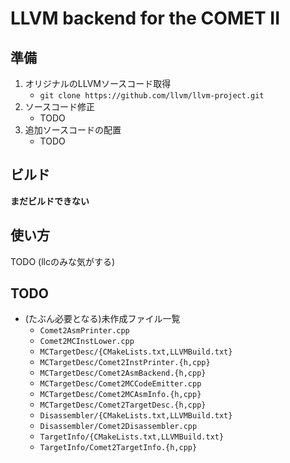 # LLVM backend for the COMET II


## 準備
1. オリジナルのLLVMソースコード取得
    * `git clone https://github.com/llvm/llvm-project.git`
2. ソースコード修正
    * TODO
3. 追加ソースコードの配置
    * TODO


## ビルド
__まだビルドできない__


## 使い方
TODO (llcのみな気がする)


## TODO
* (たぶん必要となる)未作成ファイル一覧
    * `Comet2AsmPrinter.cpp`
    * `Comet2MCInstLower.cpp`
    * `MCTargetDesc/{CMakeLists.txt,LLVMBuild.txt}`
    * `MCTargetDesc/Comet2InstPrinter.{h,cpp}`
    * `MCTargetDesc/Comet2AsmBackend.{h,cpp}`
    * `MCTargetDesc/Comet2MCCodeEmitter.cpp`
    * `MCTargetDesc/Comet2MCAsmInfo.{h,cpp}`
    * `MCTargetDesc/Comet2TargetDesc.{h,cpp}`
    * `Disassembler/{CMakeLists.txt,LLVMBuild.txt}`
    * `Disassembler/Comet2Disassembler.cpp`
    * `TargetInfo/{CMakeLists.txt,LLVMBuild.txt}`
    * `TargetInfo/Comet2TargetInfo.{h,cpp}`

